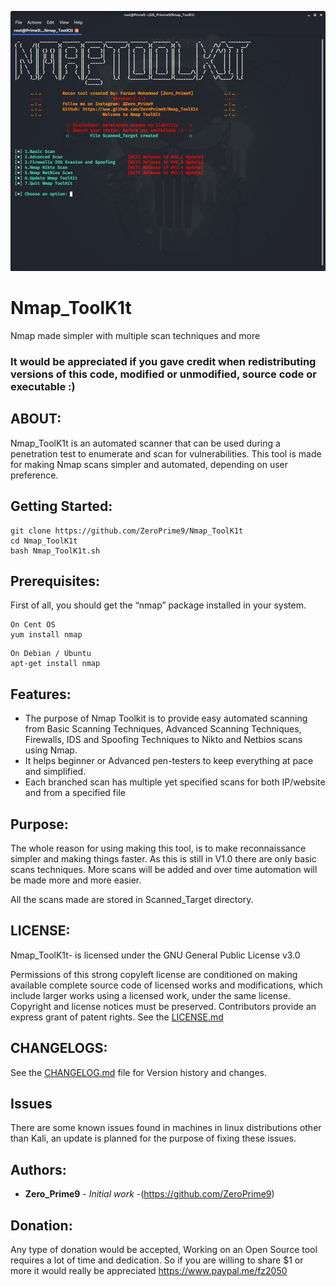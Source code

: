 ![Nmap_ToolK1t Screenshot](Screenshots/Nmap_ToolK1t-Screenshot.png)

# Nmap_ToolK1t

Nmap made simpler with multiple scan techniques and more

### It would be appreciated if you gave credit when redistributing versions of this code, modified or unmodified, source code or executable :)

## ABOUT:
Nmap_ToolK1t is an automated scanner that can be used during a penetration test to enumerate and scan for vulnerabilities. This tool is made for making Nmap scans simpler and automated, depending on user preference.

## Getting Started:
```
git clone https://github.com/ZeroPrime9/Nmap_ToolK1t
cd Nmap_ToolK1t
bash Nmap_ToolK1t.sh
```

## Prerequisites:

First of all, you should get the “nmap” package installed in your system.

```
On Cent OS
yum install nmap
```
```
On Debian / Ubuntu
apt-get install nmap
```
## Features:
- The purpose of Nmap Toolkit is to provide easy automated scanning from Basic Scanning Techniques, Advanced Scanning Techniques, Firewalls, IDS and Spoofing Techniques to Nikto and Netbios scans using Nmap.
- It helps beginner or Advanced pen-testers to keep everything at pace and simplified.
- Each branched scan has multiple yet specified scans for both IP/website and from a specified file

## Purpose:

The whole reason for using making this tool, is to make reconnaissance simpler and making things faster. As this is still in V1.0 there are only basic scans techniques. More scans will be added and over time automation will be made more and more easier.

All the scans made are stored in Scanned_Target directory.

## LICENSE:
Nmap_ToolK1t- is licensed under the
GNU General Public License v3.0

Permissions of this strong copyleft license are conditioned on making available complete source code of licensed works and modifications, which include larger works using a licensed work, under the same license. Copyright and license notices must be preserved. Contributors provide an express grant of patent rights. See the [LICENSE.md](LICENSE.md)

## CHANGELOGS:
See the [CHANGELOG.md](CHANGELOG.md) file for Version history and changes.

## Issues
There are some known issues found in machines in linux distributions other than Kali, an update is planned for the purpose of fixing these issues.

## Authors:

* **Zero_Prime9** - *Initial work* -(https://github.com/ZeroPrime9)

## Donation:
Any type of donation would be accepted, Working on an Open Source tool requires a lot of time and dedication. So if you are willing to share $1 or more it would really be appreciated
https://www.paypal.me/fz2050
